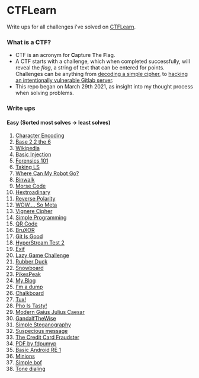 # CTFLearn
Write ups for all challenges i've solved on [CTFLearn](https://ctflearn.com).

### What is a CTF?
- CTF is an acronym for **C**apture **T**he **F**lag. <br />
- A CTF starts with a challenge, which when completed successfully, will reveal the *flag*, a string of text that can be entered for points. <br />
Challenges can be anything from [decoding a simple cipher](https://github.com/XNUConner/CTFLearn/tree/master/challenges/suspecious_message), to [hacking an intentionally vulnerable Gitlab server](https://www.youtube.com/watch?v=LrLJuyAdoAg). <br />
- This repo began on March 29th 2021, as insight into my thought process when solving problems. <br />

### Write ups
#### Easy (Sorted most solves -> least solves)
1. [Character Encoding](https://github.com/XNUConner/CTFLearn/tree/master/challenges/character_encoding) <br/>
2. [Base 2 2 the 6](https://github.com/XNUConner/CTFLearn/tree/master/challenges/base_2_2_the_6) <br />
3. [Wikipedia](https://github.com/XNUConner/CTFLearn/tree/master/challenges/wikipedia) <br />
4. [Basic Injection](https://github.com/XNUConner/CTFLearn/tree/master/challenges/basic_injection) <br />
5. [Forensics 101](https://github.com/XNUConner/CTFLearn/tree/master/challenges/forensics_101) <br />
6. [Taking LS](https://github.com/XNUConner/CTFLearn/tree/master/challenges/taking_ls) <br />
7. [Where Can My Robot Go?](https://github.com/XNUConner/CTFLearn/tree/master/challenges/where_can_my_robot_go) <br />
8. [Binwalk](https://github.com/XNUConner/CTFLearn/tree/master/challenges/binwalk) <br />
9. [Morse Code](https://github.com/XNUConner/CTFLearn/tree/master/challenges/morse_code) <br />
10. [Hextroadinary](https://github.com/XNUConner/CTFLearn/tree/master/challenges/hextroadinary) <br />
11. [Reverse Polarity](https://github.com/XNUConner/CTFLearn/tree/master/challenges/reverse_polarity) <br />
12. [WOW.... So Meta](https://github.com/XNUConner/CTFLearn/tree/master/challenges/wow_so_meta) <br />
13. [Vignere Cipher](https://github.com/XNUConner/CTFLearn/tree/master/challenges/vignere_cipher) <br />
14. [Simple Programming](https://github.com/XNUConner/CTFLearn/tree/master/challenges/simple_programming) <br />
15. [QR Code](https://github.com/XNUConner/CTFLearn/tree/master/challenges/qr_code) <br />
16. [BruXOR](https://github.com/XNUConner/CTFLearn/tree/master/challenges/bruxor) <br />
17. [Git Is Good](https://github.com/XNUConner/CTFLearn/tree/master/challenges/git_is_good) <br />
18. [HyperStream Test 2](https://github.com/XNUConner/CTFLearn/tree/master/challenges/hyperstream_test_2) <br />
19. [Exif](https://github.com/XNUConner/CTFLearn/tree/master/challenges/exif) <br />
20. [Lazy Game Challenge](https://github.com/XNUConner/CTFLearn/tree/master/challenges/lazy_game_challenge) <br />
21. [Rubber Duck](https://github.com/XNUConner/CTFLearn/tree/master/challenges/rubber_duck) <br />
22. [Snowboard](https://github.com/XNUConner/CTFLearn/tree/master/challenges/snowboard) <br />
23. [PikesPeak](https://github.com/XNUConner/CTFLearn/tree/master/challenges/pikespeak) <br />
24. [My Blog](https://github.com/XNUConner/CTFLearn/tree/master/challenges/my_blog) <br />
25. [I'm a dump](https://github.com/XNUConner/CTFLearn/tree/master/challenges/im_a_dump) <br />
26. [Chalkboard](https://github.com/XNUConner/CTFLearn/tree/master/challenges/chalkboard) <br />
27. [Tux!](https://github.com/XNUConner/CTFLearn/tree/master/challenges/tux) <br />
28. [Pho Is Tasty!](https://github.com/XNUConner/CTFLearn/tree/master/challenges/pho_is_tasty) <br />
29. [Modern Gaius Julius Caesar](https://github.com/XNUConner/CTFLearn/tree/master/challenges/modern_gaius_julius_caesar) <br />
30. [GandalfTheWise](https://github.com/XNUConner/CTFLearn/tree/master/challenges/gandalfthewise) <br />
31. [Simple Steganography](https://github.com/XNUConner/CTFLearn/tree/master/challenges/simple_steganography) <br />
32. [Suspecious message](https://github.com/XNUConner/CTFLearn/tree/master/challenges/suspecious_message) <br />
33. [The Credit Card Fraudster](https://github.com/XNUConner/CTFLearn/tree/master/challenges/the_credit_card_fraudster) <br />
34. [PDF by fdpumyp](https://github.com/XNUConner/CTFLearn/tree/master/challenges/pdf_by_fdpumyp) <br />
35. [Basic Android RE 1](https://github.com/XNUConner/CTFLearn/tree/master/challenges/basic_android_re_1) <br />
36. [Minions](https://github.com/XNUConner/CTFLearn/tree/master/challenges/minions) <br />
37. [Simple bof](https://github.com/XNUConner/CTFLearn/tree/master/challenges/simple_bof) <br />
38. [Tone dialing](https://github.com/XNUConner/CTFLearn/tree/master/challenges/tone_dialing) <br />
